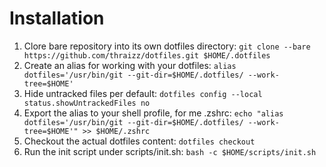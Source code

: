 # Installation
1. Clore bare repository into its own dotfiles directory:
    `git clone --bare https://github.com/thraizz/dotfiles.git $HOME/.dotfiles`
2. Create an alias for working with your dotfiles:
    `alias dotfiles='/usr/bin/git --git-dir=$HOME/.dotfiles/ --work-tree=$HOME'`
3. Hide untracked files per default:
    `dotfiles config --local status.showUntrackedFiles no`
4. Export the alias to your shell profile, for me .zshrc:
    `echo "alias dotfiles='/usr/bin/git --git-dir=$HOME/.dotfiles/ --work-tree=$HOME'" >> $HOME/.zshrc`
5. Checkout the actual dotfiles content:
    `dotfiles checkout`
6. Run the init script under scripts/init.sh:
    `bash -c $HOME/scripts/init.sh`

